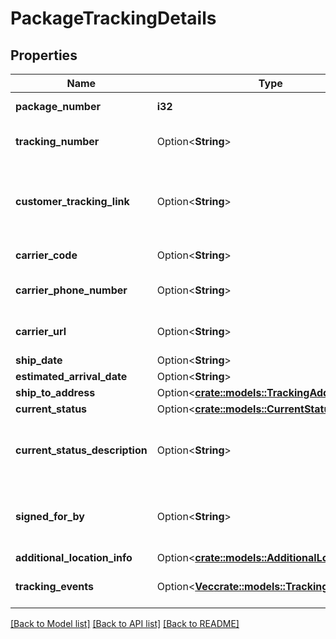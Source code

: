 # PackageTrackingDetails

## Properties

Name | Type | Description | Notes
------------ | ------------- | ------------- | -------------
**package_number** | **i32** | The package identifier. | 
**tracking_number** | Option<**String**> | The tracking number for the package. | [optional]
**customer_tracking_link** | Option<**String**> | Link on swiship.com that allows customers to track the package. | [optional]
**carrier_code** | Option<**String**> | The name of the carrier. | [optional]
**carrier_phone_number** | Option<**String**> | The phone number of the carrier. | [optional]
**carrier_url** | Option<**String**> | The URL of the carrier’s website. | [optional]
**ship_date** | Option<**String**> |  | [optional]
**estimated_arrival_date** | Option<**String**> |  | [optional]
**ship_to_address** | Option<[**crate::models::TrackingAddress**](TrackingAddress.md)> |  | [optional]
**current_status** | Option<[**crate::models::CurrentStatus**](CurrentStatus.md)> |  | [optional]
**current_status_description** | Option<**String**> | Description corresponding to the CurrentStatus value. | [optional]
**signed_for_by** | Option<**String**> | The name of the person who signed for the package. | [optional]
**additional_location_info** | Option<[**crate::models::AdditionalLocationInfo**](AdditionalLocationInfo.md)> |  | [optional]
**tracking_events** | Option<[**Vec<crate::models::TrackingEvent>**](TrackingEvent.md)> | An array of tracking event information. | [optional]

[[Back to Model list]](../README.md#documentation-for-models) [[Back to API list]](../README.md#documentation-for-api-endpoints) [[Back to README]](../README.md)


